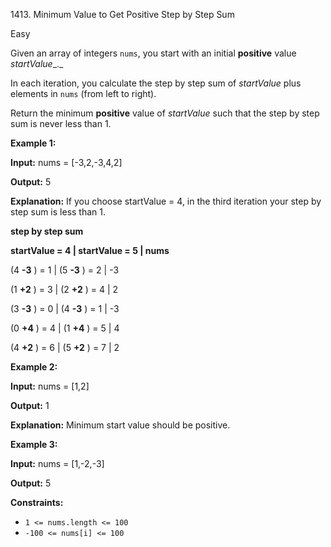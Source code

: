 1413\. Minimum Value to Get Positive Step by Step Sum

Easy

Given an array of integers `nums`, you start with an initial **positive** value _startValue__._

In each iteration, you calculate the step by step sum of _startValue_ plus elements in `nums` (from left to right).

Return the minimum **positive** value of _startValue_ such that the step by step sum is never less than 1.

**Example 1:**

**Input:** nums = [-3,2,-3,4,2]

**Output:** 5

**Explanation:** If you choose startValue = 4, in the third iteration your step by step sum is less than 1. 

**step by step sum** 

**startValue = 4 | startValue = 5 | nums** 

(4 **\-3** ) = 1 | (5 **\-3** ) = 2 | -3 

(1 **+2** ) = 3 | (2 **+2** ) = 4 | 2 

(3 **\-3** ) = 0 | (4 **\-3** ) = 1 | -3 

(0 **+4** ) = 4 | (1 **+4** ) = 5 | 4 

(4 **+2** ) = 6 | (5 **+2** ) = 7 | 2

**Example 2:**

**Input:** nums = [1,2]

**Output:** 1

**Explanation:** Minimum start value should be positive.

**Example 3:**

**Input:** nums = [1,-2,-3]

**Output:** 5

**Constraints:**

*   `1 <= nums.length <= 100`
*   `-100 <= nums[i] <= 100`